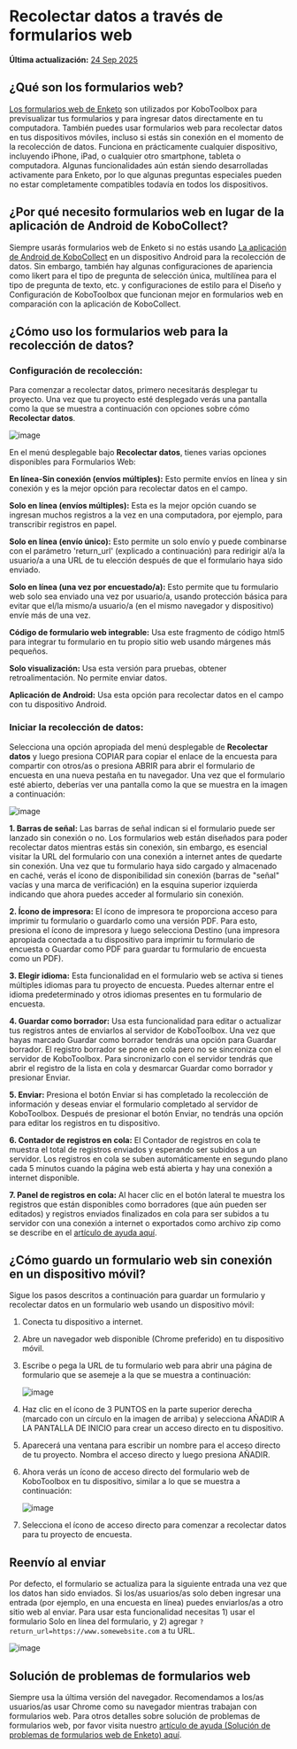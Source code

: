 # Recolectar datos a través de formularios web
**Última actualización:** <a href="https://github.com/kobotoolbox/docs/blob/9153704b013430e55a763ac5c392dd30ae5d6bb9/source/data_through_webforms.md" class="reference">24 Sep 2025</a>

## ¿Qué son los formularios web?

[Los formularios web de Enketo](enketo.md) son utilizados por KoboToolbox para previsualizar tus formularios y
para ingresar datos directamente en tu computadora. También puedes usar formularios web para
recolectar datos en tus dispositivos móviles, incluso si estás sin conexión en el momento de
la recolección de datos. Funciona en prácticamente cualquier dispositivo, incluyendo iPhone, iPad, o
cualquier otro smartphone, tableta o computadora. Algunas funcionalidades aún están siendo
desarrolladas activamente para Enketo, por lo que algunas preguntas especiales pueden no estar completamente
compatibles todavía en todos los dispositivos.

## ¿Por qué necesito formularios web en lugar de la aplicación de Android de KoboCollect?

Siempre usarás formularios web de Enketo si no estás usando [La aplicación de Android de KoboCollect](https://support.kobotoolbox.org/kobocollect_on_android_latest.html) en un
dispositivo Android para la recolección de datos. Sin embargo, también hay algunas configuraciones de apariencia
como likert para el tipo de pregunta de selección única, multilínea para el tipo de pregunta de texto, etc. y configuraciones de estilo para el Diseño y Configuración de KoboToolbox que funcionan mejor en formularios web en comparación con la aplicación de KoboCollect.

## ¿Cómo uso los formularios web para la recolección de datos?

### Configuración de recolección:

Para comenzar a recolectar datos, primero necesitarás desplegar tu proyecto. Una vez que tu
proyecto esté desplegado verás una pantalla como la que se muestra a continuación con opciones sobre cómo
**Recolectar datos**.

![image](/images/data_through_webforms/collection_settings.png)

En el menú desplegable bajo **Recolectar datos**, tienes varias opciones disponibles
para Formularios Web:

**En línea-Sin conexión (envíos múltiples):** Esto permite envíos en línea y sin conexión y es la mejor opción para recolectar datos en el campo.

**Solo en línea (envíos múltiples):** Esta es la mejor opción cuando se ingresan
muchos registros a la vez en una computadora, por ejemplo, para transcribir registros en papel.

**Solo en línea (envío único):** Esto permite un solo envío y puede
combinarse con el parámetro 'return_url' (explicado a continuación) para redirigir al/a la usuario/a a
una URL de tu elección después de que el formulario haya sido enviado.

**Solo en línea (una vez por encuestado/a):** Esto permite que tu formulario web solo sea
enviado una vez por usuario/a, usando protección básica para evitar que el/la mismo/a usuario/a (en el
mismo navegador y dispositivo) envíe más de una vez.

**Código de formulario web integrable:** Usa este fragmento de código html5 para integrar tu formulario
en tu propio sitio web usando márgenes más pequeños.

**Solo visualización:** Usa esta versión para pruebas, obtener retroalimentación. No permite
enviar datos.

**Aplicación de Android:** Usa esta opción para recolectar datos en el campo con tu
dispositivo Android.

### Iniciar la recolección de datos:

Selecciona una opción apropiada del menú desplegable de **Recolectar datos** y luego presiona COPIAR
para copiar el enlace de la encuesta para compartir con otros/as o presiona ABRIR para abrir el formulario de encuesta en una nueva pestaña en tu navegador. Una vez que el formulario esté abierto, deberías ver una
pantalla como la que se muestra en la imagen a continuación:

![image](/images/data_through_webforms/data_collection.jpg)

**1. Barras de señal:** Las barras de señal indican si el formulario puede ser lanzado
sin conexión o no. Los formularios web están diseñados para poder recolectar datos mientras estás
sin conexión, sin embargo, es esencial visitar la URL del formulario con una conexión a internet
antes de quedarte sin conexión. Una vez que tu formulario haya sido cargado y almacenado en caché,
verás el ícono de disponibilidad sin conexión (barras de "señal" vacías y una marca de verificación)
en la esquina superior izquierda indicando que ahora puedes acceder al formulario sin conexión.

**2. Ícono de impresora:** El ícono de impresora te proporciona acceso para imprimir tu formulario o
guardarlo como una versión PDF. Para esto, presiona el ícono de impresora y luego selecciona
Destino (una impresora apropiada conectada a tu dispositivo para imprimir tu
formulario de encuesta o Guardar como PDF para guardar tu formulario de encuesta como un PDF).

**3. Elegir idioma:** Esta funcionalidad en el formulario web se activa si tienes
múltiples idiomas para tu proyecto de encuesta. Puedes alternar entre el
idioma predeterminado y otros idiomas presentes en tu formulario de encuesta.

**4. Guardar como borrador:** Usa esta funcionalidad para editar o actualizar tus registros antes
de enviarlos al servidor de KoboToolbox. Una vez que hayas marcado Guardar como borrador
tendrás una opción para Guardar borrador. El registro borrador se pone en cola pero no
se sincroniza con el servidor de KoboToolbox. Para sincronizarlo con el servidor tendrás que abrir
el registro de la lista en cola y desmarcar Guardar como borrador y presionar Enviar.

**5. Enviar:** Presiona el botón Enviar si has completado la recolección de
información y deseas enviar el formulario completado al servidor de KoboToolbox. Después
de presionar el botón Enviar, no tendrás una opción para editar los registros en
tu dispositivo.

**6. Contador de registros en cola:** El Contador de registros en cola te muestra el total
de registros enviados y esperando ser subidos a un servidor. Los registros en cola
se suben automáticamente en segundo plano cada 5 minutos cuando la
página web está abierta y hay una conexión a internet disponible.

**7. Panel de registros en cola:** Al hacer clic en el botón lateral te muestra los registros que
están disponibles como borradores (que aún pueden ser editados) y registros enviados finalizados en cola para ser subidos a tu servidor con una conexión a internet
o exportados como archivo zip como se describe en el
[artículo de ayuda aquí](manual_upload.md).

## ¿Cómo guardo un formulario web sin conexión en un dispositivo móvil?

Sigue los pasos descritos a continuación para guardar un formulario y recolectar datos en un formulario web
usando un dispositivo móvil:

1. Conecta tu dispositivo a internet.

2. Abre un navegador web disponible (Chrome preferido) en tu dispositivo móvil.

3. Escribe o pega la URL de tu formulario web para abrir una página de formulario que se asemeje a la
   que se muestra a continuación:

    ![image](/images/data_through_webforms/offline_webform.jpg)

4. Haz clic en el ícono de 3 PUNTOS en la parte superior derecha (marcado con un círculo en la imagen de arriba) y
   selecciona AÑADIR A LA PANTALLA DE INICIO para crear un acceso directo en tu dispositivo.

5. Aparecerá una ventana para escribir un nombre para el acceso directo de tu proyecto. Nombra el
   acceso directo y luego presiona AÑADIR.

6. Ahora verás un ícono de acceso directo del formulario web de KoboToolbox en tu dispositivo, similar
   a lo que se muestra a continuación:

    ![image](/images/data_through_webforms/kobo_icon.png)

7. Selecciona el ícono de acceso directo para comenzar a recolectar datos para tu proyecto de encuesta.

## Reenvío al enviar

Por defecto, el formulario se actualiza para la siguiente entrada una vez que los datos han sido
enviados. Si los/as usuarios/as solo deben ingresar una entrada (por ejemplo, en una encuesta
en línea) puedes enviarlos/as a otro sitio web al enviar. Para usar esta
funcionalidad necesitas 1) usar el formulario Solo en línea del formulario, y 2) agregar
`?return_url=https://www.somewebsite.com` a tu URL.

![image](/images/data_through_webforms/url-single.png)

## Solución de problemas de formularios web

Siempre usa la última versión del navegador. Recomendamos a los/as usuarios/as usar Chrome
como su navegador mientras trabajan con formularios web. Para otros detalles sobre
solución de problemas de formularios web, por favor visita nuestro
[artículo de ayuda (Solución de problemas de formularios web de Enketo) aquí](troubleshooting_webforms.md).